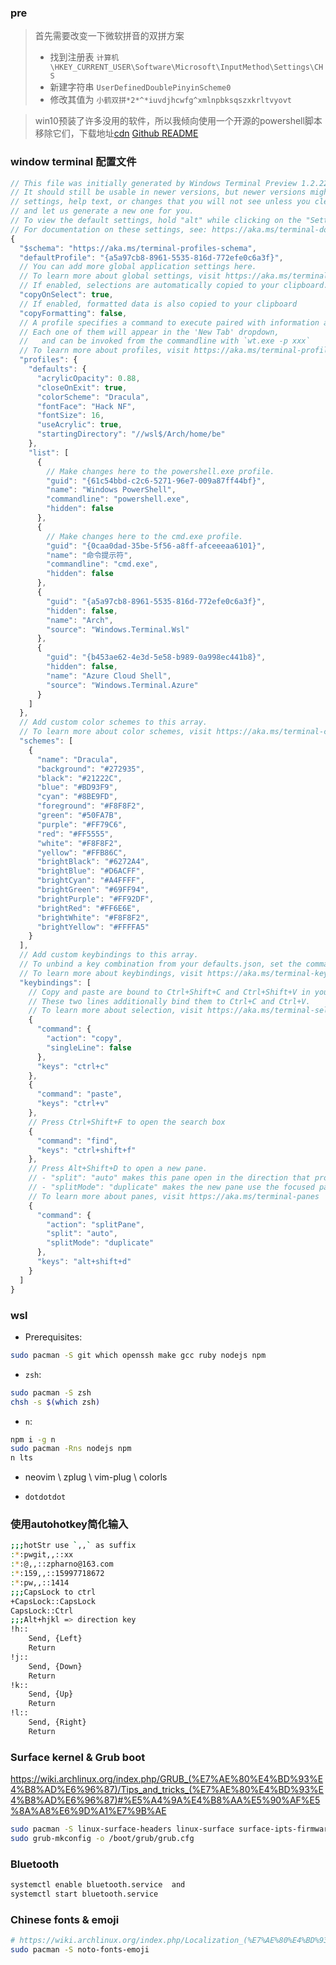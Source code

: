 ### pre
> 首先需要改变一下微软拼音的双拼方案
> - 找到注册表 `计算机\HKEY_CURRENT_USER\Software\Microsoft\InputMethod\Settings\CHS`
> - 新建字符串 `UserDefinedDoublePinyinScheme0`
> - 修改其值为 `小鹤双拼*2*^*iuvdjhcwfg^xmlnpbksqszxkrltvyovt`


> win10预装了许多没用的软件，所以我倾向使用一个开源的powershell脚本移除它们，下载地址[cdn](https://cdn.jsdelivr.com/gh/Sycnex/Windows10Debloater/Windows10SysPrepDebloater.ps1)
[Github README](https://github.com/Sycnex/Windows10Debloater)


### window terminal 配置文件

```js
// This file was initially generated by Windows Terminal Preview 1.2.2234.0
// It should still be usable in newer versions, but newer versions might have additional
// settings, help text, or changes that you will not see unless you clear this file
// and let us generate a new one for you.
// To view the default settings, hold "alt" while clicking on the "Settings" button.
// For documentation on these settings, see: https://aka.ms/terminal-documentation
{
  "$schema": "https://aka.ms/terminal-profiles-schema",
  "defaultProfile": "{a5a97cb8-8961-5535-816d-772efe0c6a3f}",
  // You can add more global application settings here.
  // To learn more about global settings, visit https://aka.ms/terminal-global-settings
  // If enabled, selections are automatically copied to your clipboard.
  "copyOnSelect": true,
  // If enabled, formatted data is also copied to your clipboard
  "copyFormatting": false,
  // A profile specifies a command to execute paired with information about how it should look and feel.
  // Each one of them will appear in the 'New Tab' dropdown,
  //   and can be invoked from the commandline with `wt.exe -p xxx`
  // To learn more about profiles, visit https://aka.ms/terminal-profile-settings
  "profiles": {
    "defaults": {
      "acrylicOpacity": 0.88,
      "closeOnExit": true,
      "colorScheme": "Dracula",
      "fontFace": "Hack NF",
      "fontSize": 16,
      "useAcrylic": true,
      "startingDirectory": "//wsl$/Arch/home/be"
    },
    "list": [
      {
        // Make changes here to the powershell.exe profile.
        "guid": "{61c54bbd-c2c6-5271-96e7-009a87ff44bf}",
        "name": "Windows PowerShell",
        "commandline": "powershell.exe",
        "hidden": false
      },
      {
        // Make changes here to the cmd.exe profile.
        "guid": "{0caa0dad-35be-5f56-a8ff-afceeeaa6101}",
        "name": "命令提示符",
        "commandline": "cmd.exe",
        "hidden": false
      },
      {
        "guid": "{a5a97cb8-8961-5535-816d-772efe0c6a3f}",
        "hidden": false,
        "name": "Arch",
        "source": "Windows.Terminal.Wsl"
      },
      {
        "guid": "{b453ae62-4e3d-5e58-b989-0a998ec441b8}",
        "hidden": false,
        "name": "Azure Cloud Shell",
        "source": "Windows.Terminal.Azure"
      }
    ]
  },
  // Add custom color schemes to this array.
  // To learn more about color schemes, visit https://aka.ms/terminal-color-schemes
  "schemes": [
    {
      "name": "Dracula",
      "background": "#272935",
      "black": "#21222C",
      "blue": "#BD93F9",
      "cyan": "#8BE9FD",
      "foreground": "#F8F8F2",
      "green": "#50FA7B",
      "purple": "#FF79C6",
      "red": "#FF5555",
      "white": "#F8F8F2",
      "yellow": "#FFB86C",
      "brightBlack": "#6272A4",
      "brightBlue": "#D6ACFF",
      "brightCyan": "#A4FFFF",
      "brightGreen": "#69FF94",
      "brightPurple": "#FF92DF",
      "brightRed": "#FF6E6E",
      "brightWhite": "#F8F8F2",
      "brightYellow": "#FFFFA5"
    }
  ],
  // Add custom keybindings to this array.
  // To unbind a key combination from your defaults.json, set the command to "unbound".
  // To learn more about keybindings, visit https://aka.ms/terminal-keybindings
  "keybindings": [
    // Copy and paste are bound to Ctrl+Shift+C and Ctrl+Shift+V in your defaults.json.
    // These two lines additionally bind them to Ctrl+C and Ctrl+V.
    // To learn more about selection, visit https://aka.ms/terminal-selection
    {
      "command": {
        "action": "copy",
        "singleLine": false
      },
      "keys": "ctrl+c"
    },
    {
      "command": "paste",
      "keys": "ctrl+v"
    },
    // Press Ctrl+Shift+F to open the search box
    {
      "command": "find",
      "keys": "ctrl+shift+f"
    },
    // Press Alt+Shift+D to open a new pane.
    // - "split": "auto" makes this pane open in the direction that provides the most surface area.
    // - "splitMode": "duplicate" makes the new pane use the focused pane's profile.
    // To learn more about panes, visit https://aka.ms/terminal-panes
    {
      "command": {
        "action": "splitPane",
        "split": "auto",
        "splitMode": "duplicate"
      },
      "keys": "alt+shift+d"
    }
  ]
}

```
### wsl 

- Prerequisites:

```bash
sudo pacman -S git which openssh make gcc ruby nodejs npm 
```

- `zsh`:

```bash
sudo pacman -S zsh 
chsh -s $(which zsh)
```

- `n`: 

```bash
npm i -g n
sudo pacman -Rns nodejs npm 
n lts
```

- neovim \ zplug \ vim-plug \ colorls

- `dotdotdot`

### 使用autohotkey简化输入
```bash
;;;hotStr use `,,` as suffix
:*:pwgit,,::xx
:*:@,,::zpharno@163.com
:*:159,,::15997718672
:*:pw,,::1414
;;;CapsLock to ctrl
+CapsLock::CapsLock
CapsLock::Ctrl
;;;Alt+hjkl => direction key
!h::
    Send, {Left}
    Return
!j::
    Send, {Down}
    Return
!k::
    Send, {Up}
    Return
!l::
    Send, {Right}
    Return
```


### Surface kernel & Grub boot

https://wiki.archlinux.org/index.php/GRUB_(%E7%AE%80%E4%BD%93%E4%B8%AD%E6%96%87)/Tips_and_tricks_(%E7%AE%80%E4%BD%93%E4%B8%AD%E6%96%87)#%E5%A4%9A%E4%B8%AA%E5%90%AF%E5%8A%A8%E6%9D%A1%E7%9B%AE

```bash
sudo pacman -S linux-surface-headers linux-surface surface-ipts-firmware iptsd
sudo grub-mkconfig -o /boot/grub/grub.cfg
```

### Bluetooth
```bash
systemctl enable bluetooth.service  and
systemctl start bluetooth.service
```

### Chinese fonts & emoji

```bash
# https://wiki.archlinux.org/index.php/Localization_(%E7%AE%80%E4%BD%93%E4%B8%AD%E6%96%87)/Simplified_Chinese_(%E7%AE%80%E4%BD%93%E4%B8%AD%E6%96%87)
sudo pacman -S noto-fonts-emoji
```
